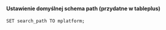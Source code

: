 #### Ustawienie domyślnej schema path (przydatne w tableplus)
```
SET search_path TO mplatform;
```
